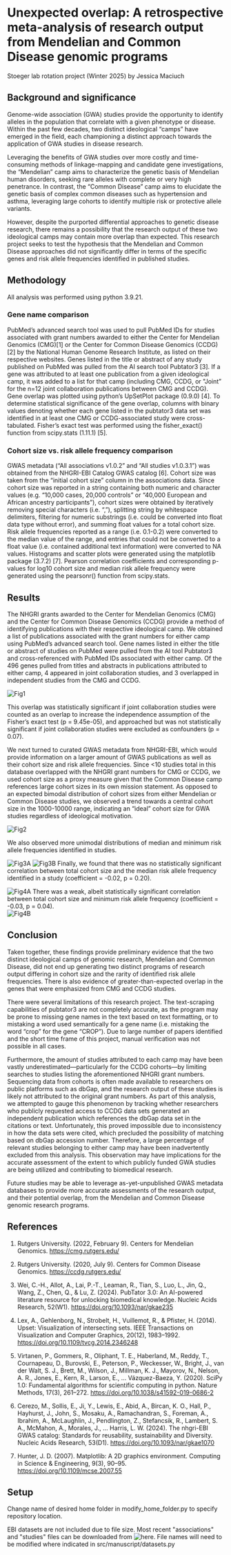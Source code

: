 # Unexpected overlap: A retrospective meta-analysis of research output from Mendelian and Common Disease genomic programs
Stoeger lab rotation project (Winter 2025) by Jessica Maciuch 

## Background and significance 

Genome-wide association (GWA) studies provide the opportunity to identify alleles in the population that correlate with a given phenotype or disease. Within the past few decades, two distinct ideological “camps” have emerged in the field, each championing a distinct approach towards the application of GWA studies in disease research.  

Leveraging the benefits of GWA studies over more costly and time-consuming methods of linkage-mapping and candidate gene investigations, the “Mendelian” camp aims to characterize the genetic basis of Mendelian human disorders, seeking rare alleles with complete or very high penetrance. In contrast, the “Common Disease” camp aims to elucidate the genetic basis of complex common diseases such as hypertension and asthma, leveraging large cohorts to identify multiple risk or protective allele variants.  

However, despite the purported differential approaches to genetic disease research, there remains a possibility that the research output of these two ideological camps may contain more overlap than expected. This research project seeks to test the hypothesis that the Mendelian and Common Disease approaches did not significantly differ in terms of the specific genes and risk allele frequencies identified in published studies.  

## Methodology 

All analysis was performed using python 3.9.21. 

### Gene name comparison 

PubMed’s advanced search tool was used to pull PubMed IDs for studies associated with grant numbers awarded to either the Center for Mendelian Genomics (CMG)[1] or the Center for Common Disease Genomics (CCDG)[2] by the National Human Genome Research Institute, as listed on their respective websites. Genes listed in the title or abstract of any study published on PubMed was pulled from the AI search tool Pubtator3 [3]. If a gene was attributed to at least one publication from a given ideological camp, it was added to a list for that camp (including CMG, CCDG, or "Joint” for the n=12 joint collaboration publications between CMG and CCDG). Gene overlap was plotted using python’s UpSetPlot package (0.9.0) [4]. To determine statistical significance of the gene overlap, columns with binary values denoting whether each gene listed in the pubtator3 data set was identified in at least one CMG or CCDG-associated study were cross-tabulated. Fisher’s exact test was performed using the fisher_exact() function from scipy.stats (1.11.1) [5]. 

### Cohort size vs. risk allele frequency comparison 

GWAS metadata (“All associations v1.0.2” and “All studies v1.0.3.1”) was obtained from the NHGRI-EBI Catalog GWAS catalog [6]. Cohort size was taken from the “initial cohort size” column in the associations data. Since cohort size was reported in a string containing both numeric and character values (e.g. “10,000 cases, 20,000 controls” or “40,000 European and African ancestry participants”), cohort sizes were obtained by iteratively removing special characters (i.e. “,”), splitting string by whitespace delimiters, filtering for numeric substrings (i.e. could be converted into float data type without error), and summing float values for a total cohort size. Risk allele frequencies reported as a range (i.e. 0.1-0.2) were converted to the median value of the range, and entries that could not be converted to a float value (i.e. contained additional text information) were converted to NA values. Histograms and scatter plots were generated using the matplotlib package (3.7.2) [7]. Pearson correlation coefficients and corresponding p-values for log10 cohort size and median risk allele frequency were generated using the pearsonr() function from scipy.stats. 

## Results 

The NHGRI grants awarded to the Center for Mendelian Genomics (CMG) and the Center for Common Disease Genomics (CCDG) provide a method of identifying publications with their respective ideological camp. We obtained a list of publications associated with the grant numbers for either camp using PubMed’s advanced search tool. Gene names listed in either the title or abstract of studies on PubMed were pulled from the AI tool Pubtator3 and cross-referenced with PubMed IDs associated with either camp. Of the 496 genes pulled from titles and abstracts in publications attributed to either camp, 4 appeared in joint collaboration studies, and 3 overlapped in independent studies from the CMG and CCDG. 

![Fig1](./figures/title_abstract_gene_mentions_by_CMG_CCDG.png)

This overlap was statistically significant if joint collaboration studies were counted as an overlap to increase the independence assumption of the Fisher’s exact test (p = 9.45e-05), and approached but was not statistically significant if joint collaboration studies were excluded as confounders (p = 0.07).  

We next turned to curated GWAS metadata from NHGRI-EBI, which would provide information on a larger amount of GWAS publications as well as their cohort size and risk allele frequencies. Since <10 studies total in this database overlapped with the NHGRI grant numbers for CMG or CCDG, we used cohort size as a proxy measure given that the Common Disease camp references large cohort sizes in its own mission statement. As opposed to an expected bimodal distribution of cohort sizes from either Mendelian or Common Disease studies, we observed a trend towards a central cohort size in the 1000-10000 range, indicating an “ideal” cohort size for GWA studies regardless of ideological motivation. 

![Fig2](./figures/cohort_size_dist.png)

We also observed more unimodal distributions of median and minimum risk allele frequencies identified in studies.  

![Fig3A](./figures/median_risk_allele_frequency_dist.png)
![Fig3B](./figures/min_risk_allele_frequency_dist.png)
Finally, we found that there was no statistically significant correlation between total cohort size and the median risk allele frequency identified in a study (coefficient = -0.02, p = 0.20). 

![Fig4A](./figures/median_risk_allele_frequency_cohort_size_correlation.png)
There was a weak, albeit statistically significant correlation between total cohort size and minimum risk allele frequency (coefficient = -0.03, p = 0.04).  
![Fig4B](./figures/min_risk_allele_frequency_cohort_size_correlation.png)

## Conclusion 

Taken together, these findings provide preliminary evidence that the two distinct ideological camps of genomic research, Mendelian and Common Disease, did not end up generating two distinct programs of research output differing in cohort size and the rarity of identified risk allele frequencies. There is also evidence of greater-than-expected overlap in the genes that were emphasized from CMG and CCDG studies. 

There were several limitations of this research project. The text-scraping capabilities of pubtator3 are not completely accurate, as the program may be prone to missing gene names in the text based on text formatting, or to mistaking a word used semantically for a gene name (i.e. mistaking the word “crop” for the gene “CROP”). Due to large number of papers identified and the short time frame of this project, manual verification was not possible in all cases. 

Furthermore, the amount of studies attributed to each camp may have been vastly underestimated—particularly for the CCDG cohorts—by limiting searches to studies listing the aforementioned NHGRI grant numbers. Sequencing data from cohorts is often made available to researchers on public platforms such as dbGap, and the research output of these studies is likely not attributed to the original grant numbers. As part of this analysis, we attempted to gauge this phenomenon by tracking whether researchers who publicly requested access to CCDG data sets generated an independent publication which references the dbGap data set in the citations or text. Unfortunately, this proved impossible due to inconsistency in how the data sets were cited, which precluded the possibility of matching based on dbGap accession number. Therefore, a large percentage of relevant studies belonging to either camp may have been inadvertently excluded from this analysis. This observation may have implications for the accurate assessment of the extent to which publicly funded GWA studies are being utilized and contributing to biomedical research.  

Future studies may be able to leverage as-yet-unpublished GWAS metadata databases to provide more accurate assessments of the research output, and their potential overlap, from the Mendelian and Common Disease genomic research programs.  

## References 

1. Rutgers University. (2022, February 9). Centers for Mendelian Genomics. https://cmg.rutgers.edu/ 

2. Rutgers University. (2020, July 9). Centers for Common Disease Genomics. https://ccdg.rutgers.edu/ 

3. Wei, C.-H., Allot, A., Lai, P.-T., Leaman, R., Tian, S., Luo, L., Jin, Q., Wang, Z., Chen, Q., & Lu, Z. (2024). PubTator 3.0: An AI-powered literature resource for unlocking biomedical knowledge. Nucleic Acids Research, 52(W1). https://doi.org/10.1093/nar/gkae235 

4. Lex, A., Gehlenborg, N., Strobelt, H., Vuillemot, R., & Pfister, H. (2014). Upset: Visualization of intersecting sets. IEEE Transactions on Visualization and Computer Graphics, 20(12), 1983–1992. https://doi.org/10.1109/tvcg.2014.2346248 

5. Virtanen, P., Gommers, R., Oliphant, T. E., Haberland, M., Reddy, T., Cournapeau, D., Burovski, E., Peterson, P., Weckesser, W., Bright, J., van der Walt, S. J., Brett, M., Wilson, J., Millman, K. J., Mayorov, N., Nelson, A. R., Jones, E., Kern, R., Larson, E., … Vázquez-Baeza, Y. (2020). SciPy 1.0: Fundamental algorithms for scientific computing in python. Nature Methods, 17(3), 261–272. https://doi.org/10.1038/s41592-019-0686-2 

6. Cerezo, M., Sollis, E., Ji, Y., Lewis, E., Abid, A., Bircan, K. O., Hall, P., Hayhurst, J., John, S., Mosaku, A., Ramachandran, S., Foreman, A., Ibrahim, A., McLaughlin, J., Pendlington, Z., Stefancsik, R., Lambert, S. A., McMahon, A., Morales, J., … Harris, L. W. (2024). The nhgri-EBI GWAS catalog: Standards for reusability, sustainability and Diversity. Nucleic Acids Research, 53(D1). https://doi.org/10.1093/nar/gkae1070 

7. Hunter, J. D. (2007). Matplotlib: A 2D graphics environment. Computing in Science & Engineering, 9(3), 90–95. https://doi.org/10.1109/mcse.2007.55

## Setup

Change name of desired home folder in modify_home_folder.py to specify repository location.

EBI datasets are not included due to file size. Most recent "associations" and "studies" files can be downloaded from ![here](https://www.ebi.ac.uk/gwas/docs/file-downloads). File names will need to be modified where indicated in src/manuscript/datasets.py
